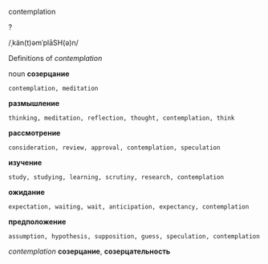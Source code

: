 contemplation

?

/ˌkän(t)əmˈplāSH(ə)n/

Definitions of _contemplation_

noun
**созерцание**

    contemplation, meditation
**размышление**

    thinking, meditation, reflection, thought, contemplation, think
**рассмотрение**

    consideration, review, approval, contemplation, speculation
**изучение**

    study, studying, learning, scrutiny, research, contemplation
**ожидание**

    expectation, waiting, wait, anticipation, expectancy, contemplation
**предположение**

    assumption, hypothesis, supposition, guess, speculation, contemplation

_contemplation_
**созерцание**, **созерцательность**